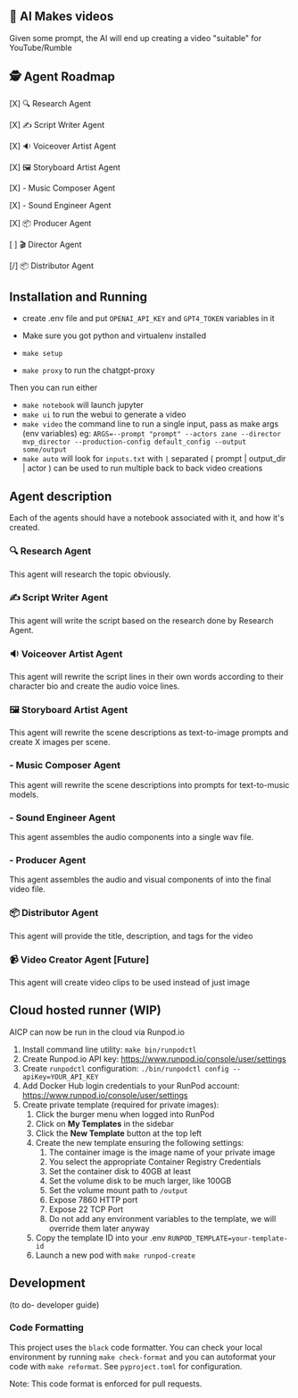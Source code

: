 ## 🎥 AI Makes videos

Given some prompt, the AI will end up creating a video "suitable" for YouTube/Rumble


## 🕵️ Agent Roadmap 

[X] 🔍 Research Agent

[X] ✍️  Script Writer Agent

[X] 🔉 Voiceover Artist Agent

[X] 🖼️ Storyboard Artist Agent

[X] - Music Composer Agent

[X] - Sound Engineer Agent

[X] 📦 Producer Agent

[ ] 🎬 Director Agent

[/] 📦 Distributor Agent

## Installation and Running


* create .env file and put `OPENAI_API_KEY` and `GPT4_TOKEN` variables in it

* Make sure you got python and virtualenv installed
* `make setup`
* `make proxy` to run the chatgpt-proxy 

Then you can run either
* `make notebook` will launch jupyter
* `make ui` to run the webui to generate a video
* `make video` the command line to run a single input, pass as make args (env variables) eg: `ARGS=--prompt "prompt" --actors zane --director mvp_director --production-config default_config --output some/output` 
* `make auto` will look for `inputs.txt` with `|` separated ( prompt | output_dir | actor ) 
can be used to run multiple back to back video creations


## Agent description

Each of the agents should have a notebook associated with it, and how it's created.

### 🔍 Research Agent 

This agent will research the topic obviously.

### ✍️  Script Writer Agent

This agent will write the script based on the research done by Research Agent.

### 🔉 Voiceover Artist Agent

This agent will rewrite the script lines in their own words according to their character bio and create the audio voice lines.

### 🖼️ Storyboard Artist Agent

This agent will rewrite the scene descriptions as text-to-image prompts and create X images per scene.

### - Music Composer Agent

This agent will rewrite the scene descriptions into prompts for text-to-music models.

### - Sound Engineer Agent

This agent assembles the audio components into a single wav file.

### - Producer Agent

This agent assembles the audio and visual components of into the final video file.

### 📦 Distributor Agent

This agent will provide the title, description, and tags for the video

### 📹 Video Creator Agent [Future]

This agent will create video clips to be used instead of just image

## Cloud hosted runner (WIP)

AICP can now be run in the cloud via Runpod.io

1. Install command line utility: `make bin/runpodctl`
2. Create Runpod.io API key: https://www.runpod.io/console/user/settings
3. Create `runpodctl` configuration: `./bin/runpodctl config --apiKey=YOUR_API_KEY`
4. Add Docker Hub login credentials to your RunPod account: https://www.runpod.io/console/user/settings
5. Create private template (required for private images):
	1. Click the burger menu when logged into RunPod
	2. Click on **My Templates** in the sidebar
	3. Click the **New Template** button at the top left
	4. Create the new template ensuring the following settings:
		1. The container image is the image name of your private image
		2. You select the appropriate Container Registry Credentials
		3. Set the container disk to 40GB at least
		4. Set the volume disk to be much larger, like 100GB
		5. Set the volume mount path to `/output`
		6. Expose 7860 HTTP port
		7. Expose 22 TCP Port
		8. Do not add any environment variables to the template, we will override them later anyway
	5. Copy the template ID into your .env `RUNPOD_TEMPLATE=your-template-id`
	6. Launch a new pod with `make runpod-create`


## Development

(to do- developer guide)

### Code Formatting

This project uses the `black` code formatter. You can check your local environment by running `make check-format` and you can autoformat your code with `make reformat`. See `pyproject.toml` for configuration.

Note: This code format is enforced for pull requests.
